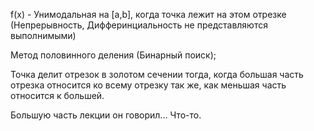 
f(x) - Унимодальная на [a,b], когда точка лежит на этом отрезке (Непрерывность, Дифферинциальность не представляются выполнимыми)

Метод половинного деления (Бинарный поиск);

Точка делит отрезок в золотом сечении тогда, когда большая часть отрезка относится ко всему отрезку так же, как меньшая часть относится к большей.

Большую часть лекции он говорил... Что-то.